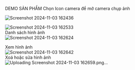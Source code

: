 DEMO SẢN PHẨM
Chọn Icon camera để mở camera chụp ảnh
<br>

![Screenshot 2024-11-03 162436](https://github.com/user-attachments/assets/a4adb8e9-fa8f-463a-925d-76c0211cb5c4)

![Screenshot 2024-11-03 162533](https://github.com/user-attachments/assets/1cdae510-dfb8-4849-82c0-e1e3c003f43e)
<br>
Danh sách hình ảnh
<br>
![Screenshot 2024-11-03 162624](https://github.com/user-attachments/assets/27f7c3ac-4bda-4613-aa95-0801ce1ed3a2)
<br>

Xem hình ảnh
<br>
![Screenshot 2024-11-03 162642](https://github.com/user-attachments/assets/4c5971b1-fb92-445c-b309-05dc6d5f9aa0)
<br>
Xoá hoặc sửa hình ảnh
<br>
![Uploading Screenshot 2024-11-03 162659.png…]()





